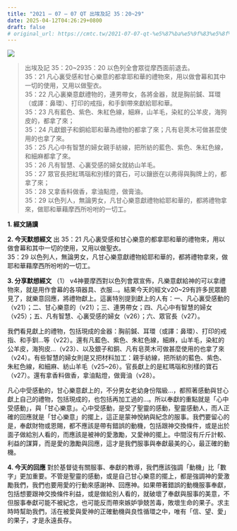 ```yaml
---
title: "2021 – 07 – 07 QT 出埃及記 35：20~29"
date: 2025-04-12T04:26:29+0800
draft: false
# original_url: https://cmtc.tw/2021-07-07-qt-%e5%87%ba%e5%9f%83%e5%8f%8a%e8%a8%98-35%ef%bc%9a2029
---
```


![](/images/qt.jpg)
> 出埃及記 35：20\~2935：20 以色列全會眾從摩西面前退去。  
> 35：21 凡心裏受感和甘心樂意的都拿耶和華的禮物來，用以做會幕和其中一切的使用，又用以做聖衣。  
> 35：22 凡心裏樂意獻禮物的，連男帶女，各將金器，就是胸前鍼、耳環（或譯：鼻環）、打印的戒指，和手釧帶來獻給耶和華。  
> 35：23 凡有藍色、紫色、朱紅色線，細麻，山羊毛，染紅的公羊皮，海狗皮的，都拿了來；  
> 35：24 凡獻銀子和銅給耶和華為禮物的都拿了來；凡有皂莢木可做甚麼使用的也拿了來。  
> 35：25 凡心中有智慧的婦女親手紡線，把所紡的藍色、紫色、朱紅色線，和細麻都拿了來。  
> 35：26 凡有智慧、心裏受感的婦女就紡山羊毛。  
> 35：27 眾官長把紅瑪瑙和別樣的寶石，可以鑲嵌在以弗得與胸牌上的，都拿了來；  
> 35：28 又拿香料做香，拿油點燈，做膏油。  
> 35：29 以色列人，無論男女，凡甘心樂意獻禮物給耶和華的，都將禮物拿來，做耶和華藉摩西所吩咐的一切工。

**1. 經文誦讀**

**2.  今天默想經文**
出 35：21 凡心裏受感和甘心樂意的都拿耶和華的禮物來，用以做會幕和其中一切的使用，又用以做聖衣。  
35：29 以色列人，無論男女，凡甘心樂意獻禮物給耶和華的，都將禮物拿來，做耶和華藉摩西所吩咐的一切工。

**3. 分享默想經文**
（1） v4神要摩西對以色列會眾宣佈，凡樂意獻給神的可以拿禮物來，就是用作會幕的各項器具、衣服…。結果今天的經文v20\~29有許多民眾聽見了，就樂意回應，將禮物獻上。這裏特別提到獻上的人有：一、凡心裏受感動的（v21）；二、甘心樂意的（v21）；三、連男帶女；四、凡心中有智慧的婦女（v25）；五、凡有智慧、心裏受感的婦女（v26）；六、眾官長（v27）。

我們看見獻上的禮物，包括現成的金器：胸前鍼、耳環（或譯：鼻環）、打印的戒指、和手釧…等（v22）。還有凡藍色、紫色、朱紅色線，細麻，山羊毛，染紅的公羊皮，海狗皮…（v23）、以及銀子和銅、凡有皂莢木可做甚麼使用的也拿了來（v24）。有些智慧的婦女則是又把材料加工：親手紡線，把所紡的藍色、紫色、朱紅色線，和細麻、紡山羊毛（v25\~26）。官長獻上的是紅瑪瑙和別樣的寶石（v27）。還有拿香料做香，拿油點燈，做膏油（v28）。

凡心中受感動的，甘心樂意獻上的，不分男女老幼身份階級…，都照著感動與甘心獻上自己的禮物，包括現成的，也包括再加工過的…。所以奉獻的重點就是「心中受感動」，與「甘心樂意」。心中受感動，是受了聖靈的感動，聖靈感動人，而人正確的回應就是「甘心樂意」的擺上，這正是蒙神悅納與紀念的服事。我們要留心的是，奉獻財物或恩賜，都不應該是帶有錯誤的動機，包括跟神交換條件，或是出於面子做給別人看的，而應該是被神的愛激勵，又愛神的擺上。中間沒有斤斤計較、利益的謀算，而是愛的激勵與回應，這才是我們服事與奉獻最美的心，最正確的動機。

**4. 今天的回應**
對於基督徒有關服事、奉獻的教導，我們應該強調「動機」比「數字」更加重要。不管是聖靈的感動，或是自己甘心樂意的擺上，都是強調神的愛激勵我們，我們也要用愛的行動來感謝神、回應神。如果帶著錯誤的動機服事奉獻，包括想要跟神交換條件利益，或是做給別人看的，就破壞了奉獻與服事的美意，不但服事奉獻可能不被紀念，也可能反而帶來嫉妒爭兢苦毒，敗壞生命的果子。求主時時幫助我們，活在被愛與愛神的正確動機與良性循環之中，唯有「信、望、愛」的果子，才是永遠長存。
